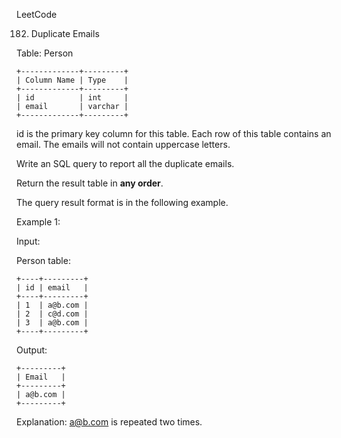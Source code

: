 LeetCode

182. Duplicate Emails

Table: Person
```
+-------------+---------+
| Column Name | Type    |
+-------------+---------+
| id          | int     |
| email       | varchar |
+-------------+---------+
```
id is the primary key column for this table.
Each row of this table contains an email. The emails will not contain uppercase letters.
 

Write an SQL query to report all the duplicate emails.

Return the result table in **any order**.

The query result format is in the following example.

 

Example 1:

Input:

Person table:
```
+----+---------+
| id | email   |
+----+---------+
| 1  | a@b.com |
| 2  | c@d.com |
| 3  | a@b.com |
+----+---------+
```
Output:
``` 
+---------+
| Email   |
+---------+
| a@b.com |
+---------+
```
Explanation: a@b.com is repeated two times.
